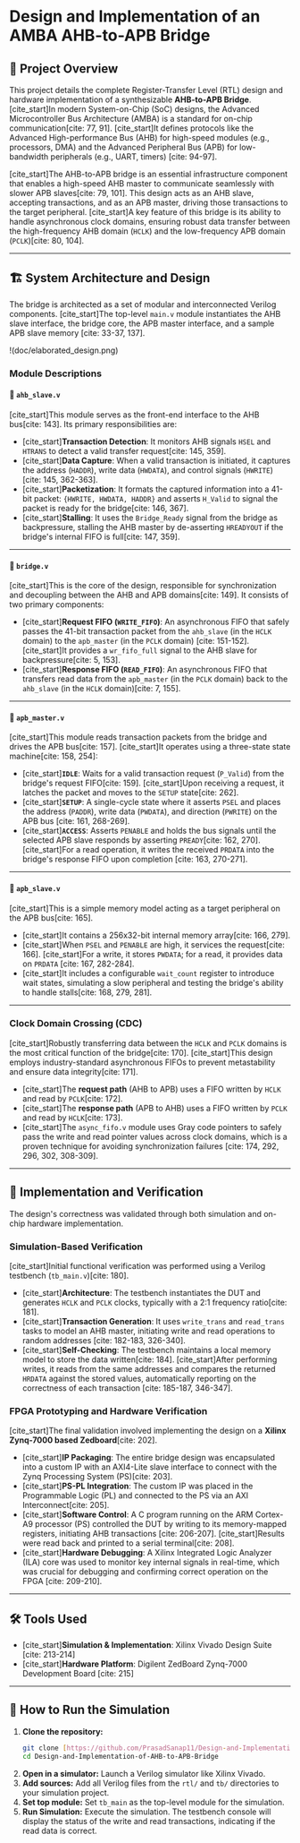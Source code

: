 # Design and Implementation of an AMBA AHB-to-APB Bridge

## 📖 Project Overview

This project details the complete Register-Transfer Level (RTL) design and hardware implementation of a synthesizable **AHB-to-APB Bridge**. [cite_start]In modern System-on-Chip (SoC) designs, the Advanced Microcontroller Bus Architecture (AMBA) is a standard for on-chip communication[cite: 77, 91]. [cite_start]It defines protocols like the Advanced High-performance Bus (AHB) for high-speed modules (e.g., processors, DMA) and the Advanced Peripheral Bus (APB) for low-bandwidth peripherals (e.g., UART, timers) [cite: 94-97].

[cite_start]The AHB-to-APB bridge is an essential infrastructure component that enables a high-speed AHB master to communicate seamlessly with slower APB slaves[cite: 79, 101]. This design acts as an AHB slave, accepting transactions, and as an APB master, driving those transactions to the target peripheral. [cite_start]A key feature of this bridge is its ability to handle asynchronous clock domains, ensuring robust data transfer between the high-frequency AHB domain (`HCLK`) and the low-frequency APB domain (`PCLK`)[cite: 80, 104].

---

## 🏗️ System Architecture and Design

The bridge is architected as a set of modular and interconnected Verilog components. [cite_start]The top-level `main.v` module instantiates the AHB slave interface, the bridge core, the APB master interface, and a sample APB slave memory [cite: 33-37, 137].

!(doc/elaborated_design.png)

### Module Descriptions

#### 🔹 `ahb_slave.v`
[cite_start]This module serves as the front-end interface to the AHB bus[cite: 143]. Its primary responsibilities are:
* [cite_start]**Transaction Detection**: It monitors AHB signals `HSEL` and `HTRANS` to detect a valid transfer request[cite: 145, 359].
* [cite_start]**Data Capture**: When a valid transaction is initiated, it captures the address (`HADDR`), write data (`HWDATA`), and control signals (`HWRITE`) [cite: 145, 362-363].
* [cite_start]**Packetization**: It formats the captured information into a 41-bit packet: `{HWRITE, HWDATA, HADDR}` and asserts `H_Valid` to signal the packet is ready for the bridge[cite: 146, 367].
* [cite_start]**Stalling**: It uses the `Bridge_Ready` signal from the bridge as backpressure, stalling the AHB master by de-asserting `HREADYOUT` if the bridge's internal FIFO is full[cite: 147, 359].

***

#### 🔹 `bridge.v`
[cite_start]This is the core of the design, responsible for synchronization and decoupling between the AHB and APB domains[cite: 149]. It consists of two primary components:
* [cite_start]**Request FIFO (`WRITE_FIFO`)**: An asynchronous FIFO that safely passes the 41-bit transaction packet from the `ahb_slave` (in the `HCLK` domain) to the `apb_master` (in the `PCLK` domain) [cite: 151-152]. [cite_start]It provides a `wr_fifo_full` signal to the AHB slave for backpressure[cite: 5, 153].
* [cite_start]**Response FIFO (`READ_FIFO`)**: An asynchronous FIFO that transfers read data from the `apb_master` (in the `PCLK` domain) back to the `ahb_slave` (in the `HCLK` domain)[cite: 7, 155].

***

#### 🔹 `apb_master.v`
[cite_start]This module reads transaction packets from the bridge and drives the APB bus[cite: 157]. [cite_start]It operates using a three-state state machine[cite: 158, 254]:
* [cite_start]**`IDLE`**: Waits for a valid transaction request (`P_Valid`) from the bridge's request FIFO[cite: 159]. [cite_start]Upon receiving a request, it latches the packet and moves to the `SETUP` state[cite: 262].
* [cite_start]**`SETUP`**: A single-cycle state where it asserts `PSEL` and places the address (`PADDR`), write data (`PWDATA`), and direction (`PWRITE`) on the APB bus [cite: 161, 268-269].
* [cite_start]**`ACCESS`**: Asserts `PENABLE` and holds the bus signals until the selected APB slave responds by asserting `PREADY`[cite: 162, 270]. [cite_start]For a read operation, it writes the received `PRDATA` into the bridge's response FIFO upon completion [cite: 163, 270-271].

***

#### 🔹 `apb_slave.v`
[cite_start]This is a simple memory model acting as a target peripheral on the APB bus[cite: 165].
* [cite_start]It contains a 256x32-bit internal memory array[cite: 166, 279].
* [cite_start]When `PSEL` and `PENABLE` are high, it services the request[cite: 166]. [cite_start]For a write, it stores `PWDATA`; for a read, it provides data on `PRDATA` [cite: 167, 282-284].
* [cite_start]It includes a configurable `wait_count` register to introduce wait states, simulating a slow peripheral and testing the bridge's ability to handle stalls[cite: 168, 279, 281].

---

### Clock Domain Crossing (CDC)

[cite_start]Robustly transferring data between the `HCLK` and `PCLK` domains is the most critical function of the bridge[cite: 170]. [cite_start]This design employs industry-standard asynchronous FIFOs to prevent metastability and ensure data integrity[cite: 171].
* [cite_start]The **request path** (AHB to APB) uses a FIFO written by `HCLK` and read by `PCLK`[cite: 172].
* [cite_start]The **response path** (APB to AHB) uses a FIFO written by `PCLK` and read by `HCLK`[cite: 173].
* [cite_start]The `async_fifo.v` module uses Gray code pointers to safely pass the write and read pointer values across clock domains, which is a proven technique for avoiding synchronization failures [cite: 174, 292, 296, 302, 308-309].

---

## 🔬 Implementation and Verification

The design's correctness was validated through both simulation and on-chip hardware implementation.

### Simulation-Based Verification
[cite_start]Initial functional verification was performed using a Verilog testbench (`tb_main.v`)[cite: 180].
* [cite_start]**Architecture**: The testbench instantiates the DUT and generates `HCLK` and `PCLK` clocks, typically with a 2:1 frequency ratio[cite: 181].
* [cite_start]**Transaction Generation**: It uses `write_trans` and `read_trans` tasks to model an AHB master, initiating write and read operations to random addresses [cite: 182-183, 326-340].
* [cite_start]**Self-Checking**: The testbench maintains a local memory model to store the data written[cite: 184]. [cite_start]After performing writes, it reads from the same addresses and compares the returned `HRDATA` against the stored values, automatically reporting on the correctness of each transaction [cite: 185-187, 346-347].

### FPGA Prototyping and Hardware Verification
[cite_start]The final validation involved implementing the design on a **Xilinx Zynq-7000 based Zedboard**[cite: 202].
* [cite_start]**IP Packaging**: The entire bridge design was encapsulated into a custom IP with an AXI4-Lite slave interface to connect with the Zynq Processing System (PS)[cite: 203].
* [cite_start]**PS-PL Integration**: The custom IP was placed in the Programmable Logic (PL) and connected to the PS via an AXI Interconnect[cite: 205].
* [cite_start]**Software Control**: A C program running on the ARM Cortex-A9 processor (PS) controlled the DUT by writing to its memory-mapped registers, initiating AHB transactions [cite: 206-207]. [cite_start]Results were read back and printed to a serial terminal[cite: 208].
* [cite_start]**Hardware Debugging**: A Xilinx Integrated Logic Analyzer (ILA) core was used to monitor key internal signals in real-time, which was crucial for debugging and confirming correct operation on the FPGA [cite: 209-210].

---

## 🛠️ Tools Used

* [cite_start]**Simulation & Implementation**: Xilinx Vivado Design Suite [cite: 213-214]
* [cite_start]**Hardware Platform**: Digilent ZedBoard Zynq-7000 Development Board [cite: 215]

---

## 🚀 How to Run the Simulation

1.  **Clone the repository:**
    ```sh
    git clone [https://github.com/PrasadSanap11/Design-and-Implementation-of-AHB-to-APB-Bridge.git](https://github.com/PrasadSanap11/Design-and-Implementation-of-AHB-to-APB-Bridge.git)
    cd Design-and-Implementation-of-AHB-to-APB-Bridge
    ```
2.  **Open in a simulator:** Launch a Verilog simulator like Xilinx Vivado.
3.  **Add sources:** Add all Verilog files from the `rtl/` and `tb/` directories to your simulation project.
4.  **Set top module:** Set `tb_main` as the top-level module for the simulation.
5.  **Run Simulation:** Execute the simulation. The testbench console will display the status of the write and read transactions, indicating if the read data is correct.

